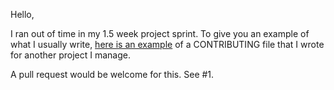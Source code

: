 Hello,

I ran out of time in my 1.5 week project sprint. To give you an example of what I usually write, [here is an example](https://github.com/closeio/ciso8601/blob/master/CONTRIBUTING.md) of a CONTRIBUTING file that I wrote for another project I manage.

A pull request would be welcome for this. See #1.
